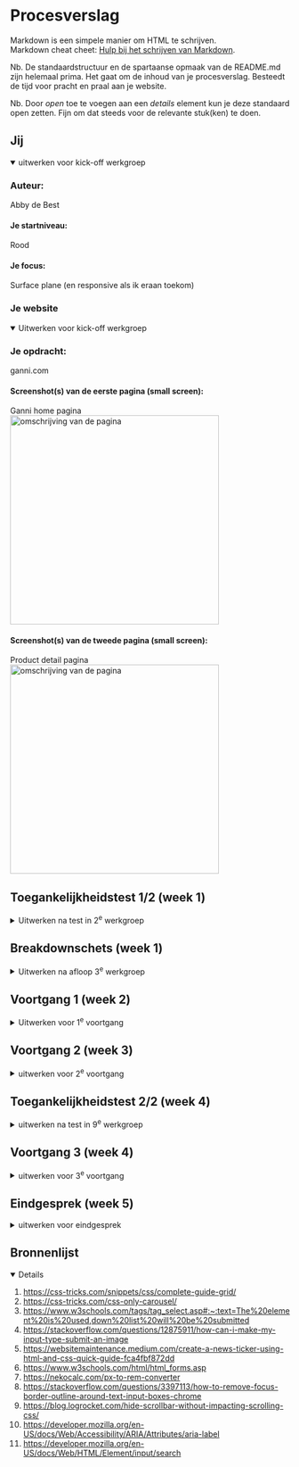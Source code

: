 # Procesverslag

Markdown is een simpele manier om HTML te schrijven.  
Markdown cheat cheet: [Hulp bij het schrijven van Markdown](https://github.com/adam-p/markdown-here/wiki/Markdown-Cheatsheet).

Nb. De standaardstructuur en de spartaanse opmaak van de README.md zijn helemaal prima. Het gaat om de inhoud van je procesverslag. Besteedt de tijd voor pracht en praal aan je website.

Nb. Door _open_ toe te voegen aan een _details_ element kun je deze standaard open zetten. Fijn om dat steeds voor de relevante stuk(ken) te doen.

## Jij

<details open>
  <summary>uitwerken voor kick-off werkgroep</summary>

### Auteur:

Abby de Best

#### Je startniveau:

Rood

#### Je focus:

Surface plane (en responsive als ik eraan toekom)

</details>

### Je website

<details open>
  <summary>Uitwerken voor kick-off werkgroep</summary>

### Je opdracht:

ganni.com

#### Screenshot(s) van de eerste pagina (small screen):

Ganni home pagina<br>
 <img src="readme-images/screencapture-ganni-home.png" width="375px" alt="omschrijving van de pagina">

#### Screenshot(s) van de tweede pagina (small screen):

Product detail pagina<br>
 <img src="readme-images/screencapture-ganni-en-nl-tint-denim-mini-dress-J1376-html-2023-12-12-17_38_53.png" width="375px" alt="omschrijving van de pagina">

</details>

## Toegankelijkheidstest 1/2 (week 1)

<details>
  <summary>Uitwerken na test in 2<sup>e</sup> werkgroep</summary>

### Bevindingen

<a href="/readme-images/FED_23-24-Blok2-WCAG checklist.pdf">WCAG test</a>

Lijst met je bevindingen die in de test naar voren kwamen:
<ul>
<li>Veelal de tekst is vaag, zo is er wel alt tekst, maar niet goed beschreven.</li>
<li>De website is best redelijk te gebruiken met een screen reader, maar bijna niet met het toetsenbord.</li>
<li>Horizontaal scrollen kan niet uitgezet worden.</li>
<li>Button en link iconen zijn niet altijd even goed klikbaar op de mobiele site.</li>
<li>Er wordt vaak helemaal geen p of headings gebruikt voor tekst.</li>
<li>H1 wordt meerdere keren op pagina's gebruikt en worden in verkeerde volgorde gebruikt of over geslagen.</li>
<li>Er is alt tekst, maar bevat niet de tekst op of bijbehorend aan de afbeelding, het is vaak nietszeggend en zal niet duidelijk voor blinden.</li>
<li>Decoratieve afbeeldingen bevatten WEL alt tekst.</li>
<li>Media kan niet gepauzeerd worden en heeft geen captions.</li>
<li>Links zijn niet herkenbaar als links, controls hebben geen :focus state en er wordt niet duidelijk gemaakt wanneer een link in een nieuwe tab opent.</li>
<li>Dark mode, high-contrast mode en increased text zijn niet ondersteund.</li>
</ul>

</details>

## Breakdownschets (week 1)

<details>
  <summary>Uitwerken na afloop 3<sup>e</sup> werkgroep</summary>

### De hele pagina:

  <img src="readme-images/FED_Ganni_breakdown_AbbydeBest.png" width="375px" alt="breakdown van de hele pagina">

### Dynamisch deel (bijv menu):

  <img src="readme-images/screenshot-ganni-newin.png" width="375px" alt="breakdown van een dynamisch deel">

### wellicht nog een dynamisch deel (bijv filter):

</details>

## Voortgang 1 (week 2)

<details>
  <summary>Uitwerken voor 1<sup>e</sup> voortgang</summary>

### Stand van zaken

Dit ging goed:
<ul>
  <li>Het meteen structureren van mijn bestanden, tijdens het coderen.</li>
  <li>De flexbox oefeningen gingen me erg makkelijk af, die kennis heb ik goed onthouden van vorig jaar.</li>
  <li>GitHub repositories problemen kunnen oplossen.</li>
</ul>

Ordenen van mijn code bestanden met opvallende emoji's
<img src="/readme-images/Emojis1.png">
<img src="/readme-images/Emojis2.png">

Dit was lastig:
<ul>
  <li>Mijn kennis van coderen was/is erg weggezakt. Op gang komen was hierdoor ook erg moeilijk.</li>
  <li>Verder had ik eigenlijk alleen maar kleine en praktische vragen die ik heb gesteld of opgezocht.</li>
</ul>

Bij de eerste les had en een menu gemaakt bestaande uit meerdere unordered lists. Na feedback en mijn uitleg dat ik dit handiger kon indelen om te bereiken wat ik wilde, werd me aangeraden unordered lists te nesten in de li van een unordered list(zie screenshot hieronder). Hierna wilde ik een deel van de list items, met daarin een ul, graag verbergen wanneer het scherm smal is. Om dit te doen heb ik het @media attribuut gebruikt. Wanneer ik de li probeerde te selecteren door nav ul li verdwenen niet alle items die ik wilde. Uiteindelijk heb ik dit opgelost door de directe kinderen van de ul te selecteren in @media met >. 
<img src="/images/progress/Week2-verbeterd-menu.png">

### Agenda voor meeting

Vragen:
<ul>
  <li>Hoe menu beter/handiger indelen?</li>
  <li>Hoe ook alweer typografie op hele bestand toepassen?</li>
  <li>Hoe ook alweer geen margin en padding op hele bestand toepasseen?</li>
</ul>

### Verslag van meeting

</details>

## Voortgang 2 (week 3)

<details>
  <summary>uitwerken voor 2<sup>e</sup> voortgang</summary>

### Stand van zaken

Dit ging goed:
<ul>
  <li>Het toevoegen van de rest van de html ging best snel en mijn website was daardoor snel gevuld</li>
  <li>Het toepassen van grid ging me vrij makkelijk af.</li>
</ul>

Het toepassen van grid op de 'banner'.
<img src="/readme-images/BannerGrid.png">
<img src="/readme-images/ScreenshotGrid.png">

Het beginnen aan de carousel.
<img src="/readme-images/CarouselStart.png">

De paragraphs die extra info geven aan een product in de carousels.
<img src="/readme-images/NewP.png">
<img src="/readme-images/NewPFoto.png">

Shop now met pijltje icoon selecteren met .shop, de svg kleur veranderen van zwart naar wit met filter zodat deze zichtbaar is op de achtergrond.
<img src="/readme-images/Shopstukje.png">

In de foto gallery de links positioneren met position relative en absolute.
<img src="/readme-images/GalleryPositionRelativeAbsoluteCarouselInGallery.png">
<img src="/readme-images/GalleryPosition.png">

Het opdelen van de footer in een ul met li's met daarin weer een ul, li en a
<img src="/readme-images/FooterStart.png">
<img src="/readme-images/FooterUlLiUlLi.png">

Dit was lastig:
<ul>
  <li>Het werkend maken van de carousel met navigatie buttons</li>
  <li>Carousel in het gallery deel van de website dezelfde opmaak geven.</li>
</ul>

Uiteindelijk heb ik bij de 'Shop now stukjes met pijltjes iconen' de section waarin ze stonden weggehaald. Ik had deze als 'wrapper' gebruikt, maar was eigenlijk overbodig omdat deze geen functie had. Ik heb de ombattende a kunnen gebruiken als wrapper, hierdoor was ook de grootte van de iconen hierbinnen makkelijker aan te passen.
<img src="/readme-images/ShopnowA.png">

Online kon ik niet vinden hoe ik op een simpele manier een carousel kon maken met navigatie buttons met html, css, en javascript. Ik had mijn docent om een manier gevraagd en hij tekende het volgende tijdens de les:
<img src="/readme-images">
Tijdens de les begreep ik het helemaal, alleen toen ik er eenmaal thuis mee aan de slag ging wist ik niet meer hoe het moest en zag ik het niet meer. 😂🥲😅

Ik heb in de section 'gallery' een zelfde carousel gezet. Deze nam alleen niet dezelfde opmaak aan als de eerste carousel omdat hij nog in een section staat. Uiteindelijk heb ik deze tweede carousel opnieuw en spicifieker geselecteerd en dezelfde CSS opmaak gegeven.

### Agenda voor meeting

### Verslag van meeting

</details>

## Toegankelijkheidstest 2/2 (week 4)

<details>
  <summary>uitwerken na test in 9<sup>e</sup> werkgroep</summary>

### Bevindingen

Lijst met je bevindingen die in de test naar voren kwamen (geef ook aan wat er verbeterd is):

</details>

## Voortgang 3 (week 4)

<details>
  <summary>uitwerken voor 3<sup>e</sup> voortgang</summary>

### Stand van zaken

Dit ging goed:
<ul>
  <li>Het maken van de ticker en animatie ging makkelijker dan gedacht.</li>
  <li>Ik dacht eerst dat het menu werkend maken met javascript best moeilijk zal worden, alleen was dit best makkelijk met mijn eerder gemaakte website als voorbeeld.</li>
</ul>

Het maken van een ticker met een animatie en @keyframes.
<img src="/readme-images/Ticker.png">

Het menu laten uitklappen wanneer er op het hamburger icoon wordt geklikt. Als voorbeeld heb ik een eerder <a href="/readme-images/rebelride copy.js">javascript bestand</a> van mijzelf gebruikt.
<img src="/readme-images/MenuJS1.png">
<img src="/readme-images/MenuJS2.png">

Dit was lastig:
<ul>
  <li>Search bar werkend maken.</li>
  <li>Hartjes button van carousel in gallery deel website zichtbaar krijgen.</li>
</ul>

De hartjes button in de carousel in de gallery hetzelfde zichtbaar krijgen was erg moeilijk. Na talloze dingen aanpassen bleek het de positie van een ander article te zijn of een dubbele position: relative.
<img src="/readme-images/NoHartjes.png">
<img src="/readme-images/Hartjes.png">

Het laten uitklappen van de search bar heb ik op dezelfde manier als het menu aangepakt. Het lukte alsmaar niet om deze werkend te krijgen en ik begreep niet waarom, ik dacht dat ik het element, de searchbar, niet goed geselecteerd had in de JS, waardoor ik uiteindelijk maar een class erop heb gezet om het super specifiek te maken. Dit verbeterde iets, maar toen zelfs dit het niet deed begreep ik het niet meer. Uiteindelijk kwam ik erachter dat ik simpelweg de class zelf nog niet op de searchbar in de html had gezet.🤦🏼‍♀️
<img src="/readme-images/SearchJS1.png">
<img src="/readme-images/SearchJS2.png">

### Agenda voor meeting

### Verslag van meeting

</details>

## Eindgesprek (week 5)

<details>
  <summary>uitwerken voor eindgesprek</summary>

### Je uitkomst - karakteristiek screenshots:

  <img src="readme-images/GanniVerbeterd.png" width="375px" alt="uitomst opdracht 1">

### Dit ging goed/Heb ik geleerd:

Korte omschrijving met plaatjes

  <img src="readme-images/dummy-plaatje.jpg" width="375px" alt="top">

### Dit was lastig/Is niet gelukt:

Korte omschrijving met plaatjes
Werkend maken van de carousel is niet gelukt, maar wil ik zeker nog voor elkaar krijgen.

<img src="" width="375px" alt="bummer">
</details>

## Bronnenlijst

<details open>

1. <a href="https://css-tricks.com/snippets/css/complete-guide-grid/">https://css-tricks.com/snippets/css/complete-guide-grid/</a>
2. <a href="https://css-tricks.com/css-only-carousel/">https://css-tricks.com/css-only-carousel/</a>
3. <a href="https://www.w3schools.com/tags/tag_select.asp#:~:text=The%20element%20is%20used,down%20list%20will%20be%20submitted).">https://www.w3schools.com/tags/tag_select.asp#:~:text=The%20element%20is%20used,down%20list%20will%20be%20submitted</a>
4. <a href="https://stackoverflow.com/questions/12875911/how-can-i-make-my-input-type-submit-an-image">https://stackoverflow.com/questions/12875911/how-can-i-make-my-input-type-submit-an-image</a>
5. <a href="https://websitemaintenance.medium.com/create-a-news-ticker-using-html-and-css-quick-guide-fca4fbf872dd">https://websitemaintenance.medium.com/create-a-news-ticker-using-html-and-css-quick-guide-fca4fbf872dd</a>
6. <a href="https://www.w3schools.com/html/html_forms.asp">https://www.w3schools.com/html/html_forms.asp</a>
7. <a href="https://stackoverflow.com/questions/3397113/how-to-remove-focus-border-outline-around-text-input-boxes-chrome">https://nekocalc.com/px-to-rem-converter</a>
8. <a href="https://nekocalc.com/px-to-rem-converter">https://stackoverflow.com/questions/3397113/how-to-remove-focus-border-outline-around-text-input-boxes-chrome</a>
9. <a href="https://blog.logrocket.com/hide-scrollbar-without-impacting-scrolling-css/">https://blog.logrocket.com/hide-scrollbar-without-impacting-scrolling-css/</a>
10. <a href="https://developer.mozilla.org/en-US/docs/Web/Accessibility/ARIA/Attributes/aria-label">https://developer.mozilla.org/en-US/docs/Web/Accessibility/ARIA/Attributes/aria-label</a>
11. <a href="https://developer.mozilla.org/en-US/docs/Web/HTML/Element/input/search">https://developer.mozilla.org/en-US/docs/Web/HTML/Element/input/search</a>

</details>
